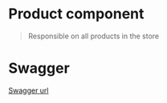 # Product component
> Responsible on all products in the store

# Swagger
[Swagger url](http://localhost:9001/swagger-ui.html)